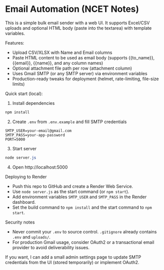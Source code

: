 # Email Automation (NCET Notes)

This is a simple bulk email sender with a web UI. It supports Excel/CSV uploads and optional HTML body (paste into the textarea) with template variables.

Features:
- Upload CSV/XLSX with Name and Email columns
- Paste HTML content to be used as email body (supports {{to_name}}, {{email}}, {{name}}, and any column names)
- Optional attachment file path per row (attachment column)
- Uses Gmail SMTP (or any SMTP server) via environment variables
- Production-ready tweaks for deployment (helmet, rate-limiting, file-size limits)

Quick start (local):

1. Install dependencies

```powershell
npm install
```

2. Create `.env` from `.env.example` and fill SMTP credentials

```text
SMTP_USER=your-email@gmail.com
SMTP_PASS=your-app-password
PORT=5000
```

3. Start server

```powershell
node server.js
```

4. Open http://localhost:5000

Deploying to Render
- Push this repo to GitHub and create a Render Web Service.
- Use `node server.js` as the start command (or `npm start`).
- Add environment variables `SMTP_USER` and `SMTP_PASS` in the Render dashboard.
- Set the build command to `npm install` and the start command to `npm start`.

Security notes
- Never commit your `.env` to source control. `.gitignore` already contains `.env` and `uploads/`.
- For production Gmail usage, consider OAuth2 or a transactional email provider to avoid deliverability issues.

If you want, I can add a small admin settings page to update SMTP credentials from the UI (stored temporarily) or implement OAuth2. 
